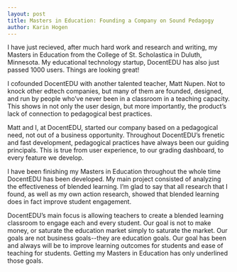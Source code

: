 ```yaml
---
layout: post
title: Masters in Education: Founding a Company on Sound Pedagogy
author: Karin Hogen
---
```

I have just recieved, after much hard work and research and writing, my Masters in Education from the College of St. Scholastica in Duluth, Minnesota. My educational technology startup, DocentEDU has also just passed 1000 users. Things are looking great!

I cofounded DocentEDU with another talented teacher, Matt Nupen. Not to knock other edtech companies, but many of them are founded, designed, and run by people who’ve never been in a classroom in a teaching capacity. This shows in not only the user design, but more importantly, the product’s lack of connection to pedagogical best practices.

Matt and I, at DocentEDU, started our company based on a pedagogical need, not out of a business opportunity. Throughout DocentEDU’s frenetic and fast development, pedagogical practices have always been our guiding principals. This is true from user experience, to our grading dashboard, to every feature we develop.

I have been finishing my Masters in Education throughout the whole time DocentEDU has been developed. My main project consisted of analyzing the effectiveness of blended learning. I’m glad to say that all research that I found, as well as my own action research, showed that blended learning does in fact improve student engagement.

DocentEDU’s main focus is allowing teachers to create a blended learning classroom to engage each and every student. Our goal is not to make money, or saturate the education market simply to saturate the market. Our goals are not business goals--they are education goals. Our goal has been and always will be to improve learning outcomes for students and ease of teaching for students. Getting my Masters in Education has only underlined those goals.
